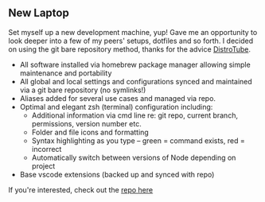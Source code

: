 ## New Laptop

Set myself up a new development machine, yup! Gave me an opportunity to look deeper into a few of my peers' setups, dotfiles and so forth. I decided on using the git bare repository method, thanks for the advice [DistroTube](https://www.youtube.com/watch?v=tBoLDpTWVOM "A better way to manage dot files").

*   All software installed via homebrew package manager allowing simple maintenance and portability
*   All global and local settings and configurations synced and maintained via a git bare repository (no symlinks!)
*   Aliases added for several use cases and managed via repo.
*   Optimal and elegant zsh (terminal) configuration including:
    *   Additional information via cmd line re: git repo, current branch, permissions, version number etc.
    *   Folder and file icons and formatting
    *   Syntax highlighting as you type – green = command exists, red = incorrect
    *   Automatically switch between versions of Node depending on project
*   Base vscode extensions (backed up and synced with repo)

If you're interested, check out the [repo here](https://github.com/peterwilmshurst/dotfiles "peter's dotfiles")
